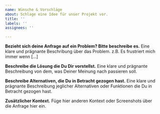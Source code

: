 ```yaml
---
name: Wünsche & Vorschläge
about: Schlage eine Idee für unser Projekt vor.
title: ''
labels: ''
assignees: ''

---
```


**Bezieht sich deine Anfrage auf ein Problem? Bitte beschreibe es.**
Eine klare und prägnante Beschribung über das Problem. z.B. Es frustriert mich immer wenn [...]

**Beschreibe die Lösung die Du Dir vorstellst.**
Eine klare und prägnante Beschreibung von dem, was Deiner Meinung nach passieren soll. 

**Beschreibe Alternativen, die Du in Betracht gezogen hast.**
Eine klare und prägnante Beschreibung jeglicher Alternativen oder Funktionen die Du in Betracht gezogen hast.

**Zusätzlicher Kontext.**
Füge hier anderen Kontext oder Screenshots über die Anfrage hier ein.

